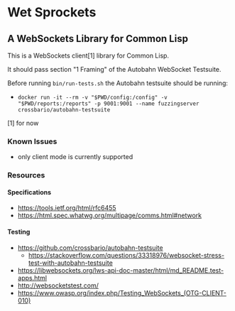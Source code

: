# Wet Sprockets

## A WebSockets Library for Common Lisp

This is a WebSockets client[1] library for Common Lisp.

It should pass section "1 Framing" of the Autobahn WebSocket Testsuite.

Before running `bin/run-tests.sh` the Autobahn testsuite should be running:

- `docker run -it --rm -v "$PWD/config:/config" -v "$PWD/reports:/reports" -p 9001:9001 --name fuzzingserver crossbario/autobahn-testsuite`

[1] for now

### Known Issues

- only client mode is currently supported

### Resources

#### Specifications

- https://tools.ietf.org/html/rfc6455
- https://html.spec.whatwg.org/multipage/comms.html#network

#### Testing

- https://github.com/crossbario/autobahn-testsuite
    - https://stackoverflow.com/questions/33318976/websocket-stress-test-with-autobahn-testsuite
- https://libwebsockets.org/lws-api-doc-master/html/md_README.test-apps.html
- http://websocketstest.com/
- https://www.owasp.org/index.php/Testing_WebSockets_(OTG-CLIENT-010)
